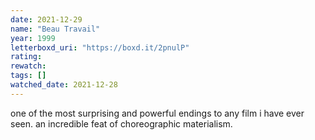 ```yaml
---
date: 2021-12-29
name: "Beau Travail"
year: 1999
letterboxd_uri: "https://boxd.it/2pnulP"
rating: 
rewatch: 
tags: []
watched_date: 2021-12-28
---
```


one of the most surprising and powerful endings to any film i have ever seen. an incredible feat of choreographic materialism. 
